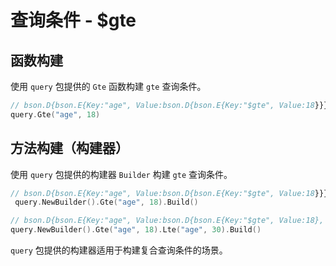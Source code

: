 # 查询条件 - $gte
## 函数构建
使用 `query` 包提供的 `Gte` 函数构建 `gte` 查询条件。
```go
// bson.D{bson.E{Key:"age", Value:bson.D{bson.E{Key:"$gte", Value:18}}}}
query.Gte("age", 18)
```

## 方法构建（构建器）
使用 `query` 包提供的构建器 `Builder` 构建 `gte` 查询条件。
```go
// bson.D{bson.E{Key:"age", Value:bson.D{bson.E{Key:"$gte", Value:18}}}}
 query.NewBuilder().Gte("age", 18).Build()

// bson.D{bson.E{Key:"age", Value:bson.D{bson.E{Key:"$gte", Value:18}, bson.E{Key:"$lte", Value:30}}}}
query.NewBuilder().Gte("age", 18).Lte("age", 30).Build()
```
`query` 包提供的构建器适用于构建复合查询条件的场景。